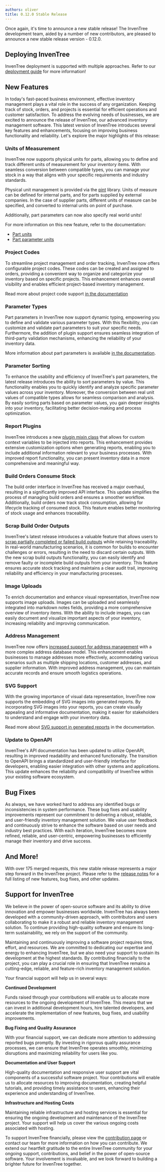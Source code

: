 ```yaml
---
authors: oliver
title: 0.12.0 Stable Release
---
```


Once again, it's time to announce a new stable release! The InvenTree development team, aided by a number of new contributors, are pleased to announce a new stable release version - 0.12.0.

## Deploying InvenTree

InvenTree deployment is supported with multiple approaches. Refer to our [deployment guide](/deploy) for more information!

## New Features

In today's fast-paced business environment, effective inventory management plays a vital role in the success of any organization. Keeping track of stock, orders, and projects is essential for efficient operations and customer satisfaction. To address the evolving needs of businesses, we are excited to announce the release of InvenTree, our advanced inventory management software. This latest version of InvenTree introduces several key features and enhancements, focusing on improving business functionality and reliability. Let's explore the major highlights of this release:

### Units of Measurement

InvenTree now supports physical units for parts, allowing you to define and track different units of measurement for your inventory items. With seamless conversion between compatible types, you can manage your stock in a way that aligns with your specific requirements and industry standards.

Physical unit management is provided via the [pint](https://pint.readthedocs.io/en/stable/) library. Units of measure can be defined for internal parts, and for parts supplied by external companies. In the case of supplier parts, different units of measure can be specified, and converted to internal units on point of purchase.

Additionally, part parameters can now also specify real world units!

For more information on this new feature, refer to the documentation:

- [Part units](https://docs.inventree.org/en/latest/part/part/#units-of-measure)
- [Part parameter units](https://docs.inventree.org/en/latest/part/parameter/#parameter-units)

### Project Codes

To streamline project management and order tracking, InvenTree now offers configurable project codes. These codes can be created and assigned to orders, providing a convenient way to organize and categorize your inventory based on specific projects. This enhancement enhances overall visibility and enables efficient project-based inventory management.

Read more about project code support [in the documentation](https://docs.inventree.org/en/latest/order/project_codes/)

### Parameter Types

Part parameters in InvenTree now support dynamic typing, empowering you to define and validate various parameter types. With this flexibility, you can customize and validate part parameters to suit your specific needs. Furthermore, the addition of plugin support ensures seamless integration of third-party validation mechanisms, enhancing the reliability of your inventory data.

More information about part parameters is available [in the documentation](https://docs.inventree.org/en/latest/part/parameter/).

### Parameter Sorting

To enhance the usability and efficiency of InvenTree's part parameters, the latest release introduces the ability to sort parameters by value. This functionality enables you to quickly identify and analyze specific parameter values across your inventory. Moreover, the conversion between real unit values of compatible types allows for seamless comparison and analysis. By easily sorting parts based on parameter values, you gain deeper insights into your inventory, facilitating better decision-making and process optimization.

### Report Plugins

InvenTree introduces a new [plugin mixin class](https://docs.inventree.org/en/latest/extend/plugins/report/) that allows for custom context variables to be injected into reports. This enhancement provides extensive customization options when generating reports, enabling you to include additional information relevant to your business processes. With improved report functionality, you can present inventory data in a more comprehensive and meaningful way.

### Build Orders Consume Stock

The build order interface in InvenTree has received a major overhaul, resulting in a significantly improved API interface. This update simplifies the process of managing build orders and ensures a smoother workflow. Additionally, build orders now track stock consumption, allowing for lifecycle tracking of consumed stock. This feature enables better monitoring of stock usage and enhances traceability.

### Scrap Build Order Outputs

InvenTree's latest release introduces a valuable feature that allows users to [scrap partially completed or failed build outputs](https://docs.inventree.org/en/latest/build/output/#scrap-build-output) while retaining traceability. In real-world manufacturing scenarios, it is common for builds to encounter challenges or errors, resulting in the need to discard certain outputs. With the new scrap build outputs functionality, you can easily identify and remove faulty or incomplete build outputs from your inventory. This feature ensures accurate stock tracking and maintains a clear audit trail, improving reliability and efficiency in your manufacturing processes.

### Image Uploads

To enrich documentation and enhance visual representation, InvenTree now supports image uploads. Images can be uploaded and seamlessly integrated into markdown notes fields, providing a more comprehensive overview of inventory items. With the ability to include images, you can easily document and visualize important aspects of your inventory, increasing reliability and improving communication.

### Address Management

InvenTree now offers [increased support for address management](https://docs.inventree.org/en/latest/order/company/#addresses) with a more complex address database model. This enhancement enables businesses to manage addresses more effectively, accommodating various scenarios such as multiple shipping locations, customer addresses, and supplier information. With improved address management, you can maintain accurate records and ensure smooth logistics operations.

### SVG Support

With the growing importance of visual data representation, InvenTree now supports the embedding of SVG images into generated reports. By incorporating SVG images into your reports, you can create visually appealing and informative documentation, making it easier for stakeholders to understand and engage with your inventory data.

Read more about [SVG support in generated reports](https://docs.inventree.org/en/latest/report/helpers/#svg-images) in the documentation.

### Update to OpenAPI

InvenTree's API documentation has been updated to utilize OpenAPI, resulting in improved readability and enhanced functionality. The transition to OpenAPI brings a standardized and user-friendly interface for developers, enabling easier integration with other systems and applications. This update enhances the reliability and compatibility of InvenTree within your existing software ecosystem.

## Bug Fixes

As always, we have worked hard to address any identified bugs or inconsistencies in system performance. These bug fixes and usability improvements represent our commitment to delivering a robust, reliable, and user-friendly inventory management solution. We value user feedback and continuously strive to enhance the software based on user needs and industry best practices. With each iteration, InvenTree becomes more refined, reliable, and user-centric, empowering businesses to efficiently manage their inventory and drive success.

## And More!

With over 175 merged requests, this new stable release represents a major step forward in the InvenTree project. Please refer to the [release notes](https://github.com/inventree/InvenTree/releases/tag/0.12.0) for a full listing of new features, bug fixes, and other updates.

## Support for InvenTree

We believe in the power of open-source software and its ability to drive innovation and empower businesses worldwide. InvenTree has always been developed with a community-driven approach, with contributors and users collaborating to make it a robust and reliable inventory management solution. To continue providing high-quality software and ensure its long-term sustainability, we rely on the support of the community.

Maintaining and continuously improving a software project requires time, effort, and resources. We are committed to dedicating our expertise and energy to enhancing InvenTree, but we also need your support to sustain its development at the highest standards. By contributing financially to the project, you can play a crucial role in ensuring that InvenTree remains a cutting-edge, reliable, and feature-rich inventory management solution.

Your financial support will help us in several ways:

**Continued Development**

Funds raised through your contributions will enable us to allocate more resources to the ongoing development of InvenTree. This means that we can invest in additional development hours, hire talented developers, and accelerate the implementation of new features, bug fixes, and usability improvements.

**Bug Fixing and Quality Assurance**

With your financial support, we can dedicate more attention to addressing reported bugs promptly. By investing in rigorous quality assurance processes, we can ensure that InvenTree operates smoothly, minimizing disruptions and maximizing reliability for users like you.

**Documentation and User Support**

High-quality documentation and responsive user support are vital components of a successful software project. Your contributions will enable us to allocate resources to improving documentation, creating helpful tutorials, and providing timely assistance to users, enhancing their experience and understanding of InvenTree.

**Infrastructure and Hosting Costs**

Maintaining reliable infrastructure and hosting services is essential for ensuring the ongoing development and maintenance of the InvenTree project. Your support will help us cover the various ongoing costs associated with hosting.

To support InvenTree financially, please view the [contribution page](/contribute#sponsor) or contact our team for more information on how you can contribute. We extend our heartfelt gratitude to the entire InvenTree community for your ongoing support, contributions, and belief in the power of open-source software. Your involvement is invaluable, and we look forward to building a brighter future for InvenTree together.
